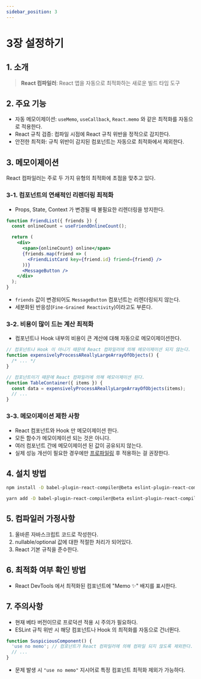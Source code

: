 ```yaml
---
sidebar_position: 3
---
```


# 3장 설정하기

## 1. 소개

> **React 컴파일러**: React 앱을 자동으로 최적화하는 새로운 빌드 타임 도구

## 2. 주요 기능

- 자동 메모이제이션: `useMemo`, `useCallback`, `React.memo` 와 같은 최적화를 자동으로 적용한다.
- React 규칙 검증: 컴파일 시점에 React 규칙 위반을 정적으로 감지한다.
- 안전한 최적화: 규칙 위반이 감지된 컴포넌트는 자동으로 최적화에서 제외한다.

## 3. 메모이제이션

React 컴파일러는 주로 두 가지 유형의 최적화에 초점을 맞추고 있다.

### 3-1. 컴포넌트의 연쇄적인 리렌더링 최적화

- Props, State, Context 가 변경될 때 불필요한 리렌더링을 방지한다.

```jsx
function FriendList({ friends }) {
  const onlineCount = useFriendOnlineCount();

  return (
    <div>
      <span>{onlineCount} online</span>
      {friends.map(friend => (
        <FriendListCard key={friend.id} friend={friend} />
      ))}
      <MessageButton />
    </div>
  );
}
```

- `friends` 값이 변경되어도 `MessageButton` 컴포넌트는 리렌더링되지 않는다.
- 세분화된 반응성(`Fine-Grained Reactivity`)이라고도 부른다.

### 3-2. 비용이 많이 드는 계산 최적화

- 컴포넌트나 Hook 내부의 비용이 큰 계산에 대해 자동으로 메모이제이션한다.

```jsx
// 컴포넌트나 Hook 이 아니기 때문에 React 컴파일러에 의해 메모이제이션 되지 않는다.
function expensivelyProcessAReallyLargeArrayOfObjects() {
  /* ... */
}

// 컴포넌트이기 때문에 React 컴파일러에 의해 메모이제이션 된다.
function TableContainer({ items }) {
  const data = expensivelyProcessAReallyLargeArrayOfObjects(items);
  // ...
}
```

### 3-3. 메모이제이션 제한 사항

- React 컴포넌트와 Hook 만 메모이제이션 한다.
- 모든 함수가 메모이제이션 되는 것은 아니다.
- 여러 컴포넌트 간에 메모이제이션 된 값이 공유되지 않는다.
- 실제 성능 개선이 필요한 경우에만 [프로파일링](https://ko.react.dev/reference/react/useMemo#how-to-tell-if-a-calculation-is-expensive) 후 적용하는 걸 권장한다.

## 4. 설치 방법

```bash
npm install -D babel-plugin-react-compiler@beta eslint-plugin-react-compiler@beta
```

```bash
yarn add -D babel-plugin-react-compiler@beta eslint-plugin-react-compiler@beta
```

## 5. 컴파일러 가정사항

1. 올바른 자바스크립트 코드로 작성한다.
2. nullable/optional 값에 대한 적절한 처리가 되어있다.
3. React 기본 규칙을 준수한다.

## 6. 최적화 여부 확인 방법

- React DevTools 에서 최적화된 컴포넌트에 "Memo ✨" 배지를 표시한다.

## 7. 주의사항

- 현재 베타 버전이므로 프로덕션 적용 시 주의가 필요하다.
- ESLint 규칙 위반 시 해당 컴포넌트나 Hook 의 최적화를 자동으로 건너뛴다.

```jsx
function SuspiciousComponent() {
  'use no memo'; // 컴포넌트가 React 컴파일러에 의해 컴파일 되지 않도록 제외한다.
  // ...
}
```

- 문제 발생 시 `"use no memo"` 지시어로 특정 컴포넌트 최적화 제외가 가능하다.
